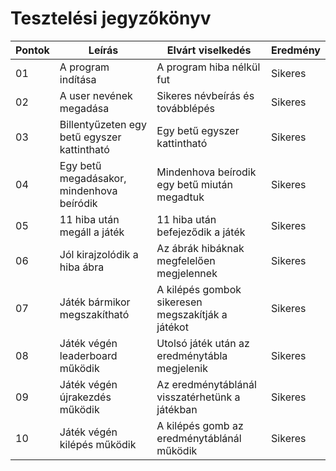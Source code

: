 # Tesztelési jegyzőkönyv

Pontok  |Leírás                                                           |Elvárt viselkedés |Eredmény
-----|-----------------------------------------------------------------|------------------|--------
01   | A program indítása | A program hiba nélkül fut | Sikeres
02   | A user nevének megadása | Sikeres névbeírás és továbblépés | Sikeres
03   | Billentyűzeten egy betű egyszer kattintható | Egy betű egyszer kattintható | Sikeres
04   | Egy betű megadásakor, mindenhova beíródik | Mindenhova beírodik egy betű miután megadtuk | Sikeres
05   | 11 hiba után megáll a játék | 11 hiba után befejeződik a játék | Sikeres 
06   | Jól kirajzolódik a hiba ábra | Az ábrák hibáknak megfelelően megjelennek | Sikeres
07   | Játék bármikor megszakítható | A kilépés gombok sikeresen megszakítják a játékot | Sikeres
08   | Játék végén leaderboard működik | Utolsó játék után az eredménytábla megjelenik | Sikeres
|09  | Játék végén újrakezdés működik | Az eredménytáblánál visszatérhetünk a játékban | Sikeres
|10  | Játék végén kilépés működik | A kilépés gomb az eredménytáblánál működik | Sikeres